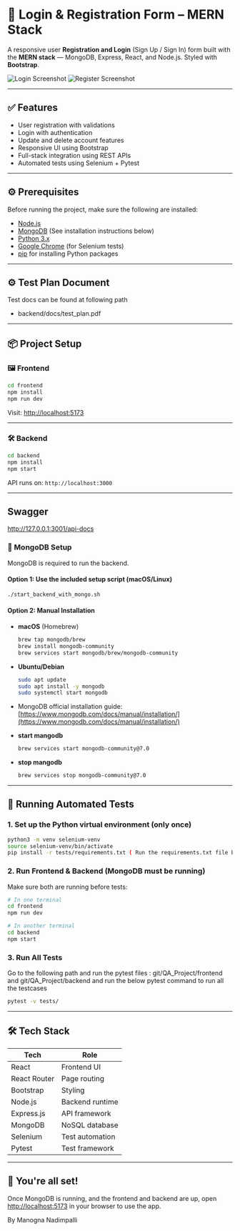 
# 🔐 Login & Registration Form – MERN Stack

A responsive user **Registration and Login** (Sign Up / Sign In) form built with the **MERN stack** — MongoDB, Express, React, and Node.js. Styled with **Bootstrap**.

![Login Screenshot](https://github.com/AkshataGanbote/Registration_Login_Form_MERN_Stack/assets/117456092/442bbe2d-cda7-4d5c-a156-9e9cc9b3f108)
![Register Screenshot](https://github.com/AkshataGanbote/Registration_Login_Form_MERN_Stack/assets/117456092/01b04452-4e8b-4a24-b680-28c93f2c7550)

---

## ✅ Features

- User registration with validations
- Login with authentication
- Update and delete account features
- Responsive UI using Bootstrap
- Full-stack integration using REST APIs
- Automated tests using Selenium + Pytest

---

## ⚙️ Prerequisites

Before running the project, make sure the following are installed:

- [Node.js](https://nodejs.org/en/download)
- [MongoDB](https://www.mongodb.com/try/download/community) (See installation instructions below)
- [Python 3.x](https://www.python.org/downloads/)
- [Google Chrome](https://www.google.com/chrome/) (for Selenium tests)
- [pip](https://pip.pypa.io/en/stable/installation/) for installing Python packages

---

## ⚙️ Test Plan Document
Test docs can be found at following path 

- backend/docs/test_plan.pdf
---

## 📦 Project Setup

### 🖼 Frontend

```bash
cd frontend
npm install
npm run dev
```

Visit: [http://localhost:5173](http://localhost:5173)

---

### 🛠 Backend

```bash
cd backend
npm install
npm start
```

API runs on: `http://localhost:3000`

---

## Swagger
http://127.0.0.1:3001/api-docs

### 🍃 MongoDB Setup

MongoDB is required to run the backend.

#### Option 1: Use the included setup script (macOS/Linux)
```bash
./start_backend_with_mongo.sh
```

#### Option 2: Manual Installation

- **macOS** (Homebrew)
  ```bash
  brew tap mongodb/brew
  brew install mongodb-community
  brew services start mongodb/brew/mongodb-community
  ```

- **Ubuntu/Debian**
  ```bash
  sudo apt update
  sudo apt install -y mongodb
  sudo systemctl start mongodb
  ```

- MongoDB official installation guide: [https://www.mongodb.com/docs/manual/installation/](https://www.mongodb.com/docs/manual/installation/)


- **start mangodb**
  ```bash
  brew services start mongodb-community@7.0
  ```
- **stop mangodb**
  ```bash
  brew services stop mongodb-community@7.0
  ```

---

## 🧪 Running Automated Tests

### 1. Set up the Python virtual environment (only once)
```bash
python3 -m venv selenium-venv
source selenium-venv/bin/activate
pip install -r tests/requirements.txt ( Run the requirements.txt file by following the path backend/tests/requirements.txt)
```

### 2. Run Frontend & Backend (MongoDB must be running)
Make sure both are running before tests:

```bash
# In one terminal
cd frontend
npm run dev

# In another terminal
cd backend
npm start
```

### 3. Run All Tests

Go to the following path and run the pytest files : 
git/QA_Project/frontend and git/QA_Project/backend and run the below pytest command to run all the testcases

```bash
pytest -v tests/
```

---

## 🛠️ Tech Stack

| Tech        | Role          |
|-------------|---------------|
| React       | Frontend UI   |
| React Router| Page routing  |
| Bootstrap   | Styling       |
| Node.js     | Backend runtime |
| Express.js  | API framework |
| MongoDB     | NoSQL database |
| Selenium    | Test automation |
| Pytest      | Test framework |

---

## 🎉 You're all set!

Once MongoDB is running, and the frontend and backend are up, open [http://localhost:5173](http://localhost:5173) in your browser to use the app.

By
Manogna Nadimpalli
